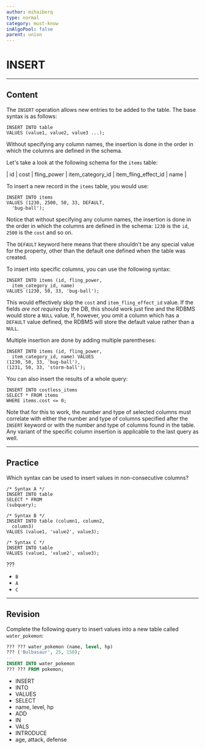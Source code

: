 ```yaml
---
author: mihaiberq
type: normal
category: must-know
inAlgoPool: false
parent: union
---
```


# INSERT


---

## Content

The `INSERT` operation allows new entries to be added to the table. The base syntax is as follows:

```plain-text
INSERT INTO table
VALUES (value1, value2, value3 ...);
```

Without specifying any column names, the insertion is done in the order in which the columns are defined in the schema.

Let's take a look at the following schema for the `items` table:

| id | cost | fling_power | item_category_id | item_fling_effect_id | name |

To insert a new record in the `items` table, you would use:

```plain-text
INSERT INTO items
VALUES (1230, 2500, 50, 33, DEFAULT,
  'bug-ball');
```

Notice that without specifying any column names, the insertion is done in the order in which the columns are defined in the schema: `1230` is the `id`, `2500` is the `cost` and so on.

The `DEFAULT` keyword here means that there shouldn't be any special value for the property, other than the default one defined when the table was created.

To insert into specific columns, you can use the following syntax:

```plain-text
INSERT INTO items (id, fling_power,
  item_category_id, name)
VALUES (1230, 50, 33, 'bug-ball');
```

This would effectively skip the `cost` and `item_fling_effect_id` value. If the fields *are not required* by the DB, this should work just fine and the RDBMS would store a `NULL` value. If, however, you omit a column which has a `DEFAULT` value defined, the RDBMS will store the default value rather than a `NULL`.

Multiple insertion are done by adding multiple parentheses:

```plain-text
INSERT INTO items (id, fling_power,
  item_category_id, name) VALUES
(1230, 50, 33, 'bug-ball'),
(1231, 50, 33, 'storm-ball');
```

You can also insert the results of a whole query:

```plain-text
INSERT INTO costless_items
SELECT * FROM items
WHERE items.cost <= 0;
```

Note that for this to work, the number and type of selected columns must correlate with either the number and type of columns specified after the `INSERT` keyword or with the number and type of columns found in the table. Any variant of the specific column insertion is applicable to the last query as well.


---

## Practice

Which syntax can be used to insert values in non-consecutive columns?

```plain-text
/* Syntax A */
INSERT INTO table
SELECT * FROM
(subquery);

/* Syntax B */
INSERT INTO table (column1, column2,
  column3)
VALUES (value1, 'value2', value3);

/* Syntax C */
INSERT INTO table
VALUES (value1, 'value2', value3);
```

???

- `B`
- `A`
- `C`


---

## Revision

Complete the following query to insert values into a new table called `water_pokemon`:

```sql
??? ??? water_pokemon (name, level, hp) 
??? ('Bulbasaur', 25, 150);
--
INSERT INTO water_pokemon
??? ??? FROM pokemon;
```

- INSERT
- INTO
- VALUES
- SELECT
- name, level, hp
- ADD
- IN
- VALS
- INTRODUCE
- age, attack, defense
 

